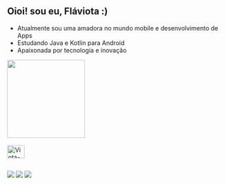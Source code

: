 ## Oioi! sou eu, Fláviota :)

- Atualmente sou uma amadora no mundo mobile e desenvolvimento de Apps
- Estudando Java e Kotlin para Android 
- Apaixonada por tecnologia e inovação

<div align="">
  <a href="https://github.com/Flaviota">
  <img height="180em" src="https://github-readme-stats.vercel.app/api?username=Flaviota&show_icons=true&theme=dark&include_all_commits=true&count_private=true"/>
</div>

<div style="display: inline_block"><br>
  <img align= "" alt="Viota-android" height="30" width="40" src="https://icongr.am/devicon/android-plain.svg?size=139&color=3cc62a">
</div>
  
  ##
  
  <div>
 <a href="talvez eu tire isso" target="_blank"><img src="https://img.shields.io/badge/-Instagram-%23E4405F?style=for-the-badge&logo=instagram&logoColor=white" target="_blank"></a>
 <a href = "email não pessoal"><img src="https://img.shields.io/badge/-Gmail-%23333?style=for-the-badge&logo=gmail&logoColor=white" target="_blank"></a>
 <a href="aqui é link do linekdin" target="_blank"><img src="https://img.shields.io/badge/-LinkedIn-%230077B5?style=for-the-badge&logo=linkedin&logoColor=white" target="_blank"></a> 
  
  </div>

